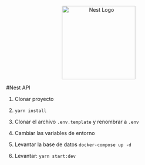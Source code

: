 <p align="center">
  <a href="http://nestjs.com/" target="blank"><img src="https://nestjs.com/img/logo-small.svg" width="200" alt="Nest Logo" /></a>
</p>


#Nest API

1. Clonar proyecto
2. ```yarn install```
3. Clonar el archivo ```.env.template``` y renombrar a ```.env```
4. Cambiar las variables de entorno
5. Levantar la base de datos
```docker-compose up -d```

6. Levantar: ```yarn start:dev```
